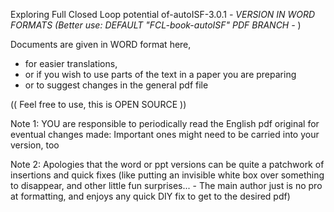Exploring Full Closed Loop potential of-autoISF-3.0.1   *- VERSION IN WORD FORMATS   (Better use:  DEFAULT "FCL-book-autoISF" PDF BRANCH -* )                           

Documents are given in WORD format here, 
   * for easier translations,
   * or if you wish to use parts of the text in a paper you are preparing
   * or to suggest changes in the general pdf file
     
(( Feel free to use, this is OPEN SOURCE ))

Note 1: YOU are responsible to periodically read the English pdf original for eventual changes made: Important ones might need to be carried into your version, too

Note 2: Apologies that the word or ppt versions can be quite a patchwork of insertions and quick fixes (like putting an invisible white box over something to disappear, and other little fun surprises... - The main author just is no pro at formatting, and enjoys any quick DIY fix to get to the desired pdf)
